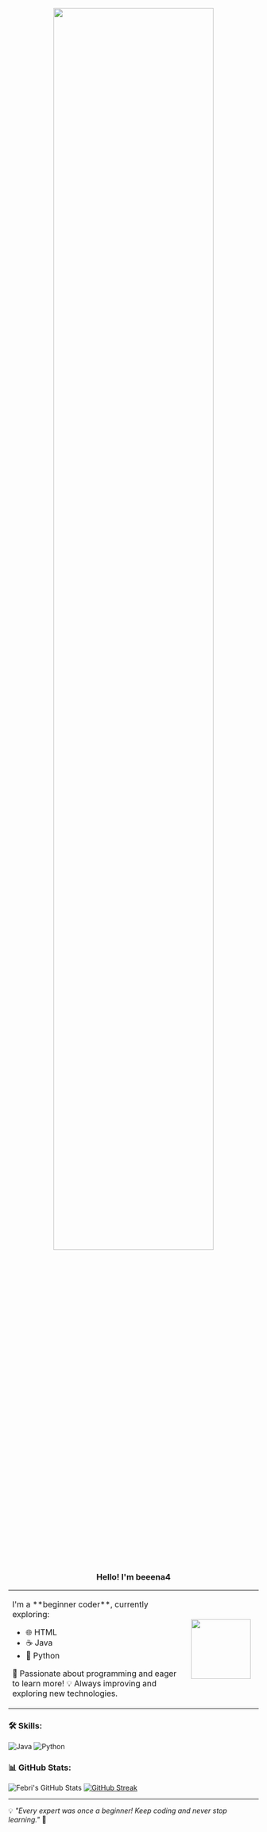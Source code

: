 
<p align="center">
  <img src="https://media.giphy.com/media/VbjGDid2RXgTjheXo2/giphy.gif" style="width: 80%; max-width: 800px; height: auto;">
</p>

<h3 align="center">
  Hello! I'm beeena4
</h3>

<div align="left">
  <table>
    <tr>
      <td width="70%">
        <p>
          I'm a **beginner coder**, currently exploring:
        </p>
        <ul>
          <li>🌐 HTML</li>
          <li>☕ Java</li>
          <li>🐍 Python</li>
        </ul>
        <p>
          🚀 Passionate about programming and eager to learn more!  
          💡 Always improving and exploring new technologies.
        </p>
      </td>
      <td width="30%" align="center">
        <img src="https://media.giphy.com/media/7DxEk8Nm2fOjy06jtP/giphy.gif" width="120">
      </td>
    </tr>
  </table>
</div>


### 🛠️ Skills:
![Java](https://img.shields.io/badge/Java-007396?style=for-the-badge&logo=java&logoColor=white)
![Python](https://img.shields.io/badge/Python-3776AB?style=for-the-badge&logo=python&logoColor=white)

### 📊 GitHub Stats:
![Febri's GitHub Stats](https://github-readme-stats.vercel.app/api?username=beeena4&show_icons=true&theme=radical)
[![GitHub Streak](https://streak-stats.demolab.com/?user=beeena4&theme=radical)](https://git.io/streak-stats)


---
💡 *"Every expert was once a beginner! Keep coding and never stop learning."* 🚀
